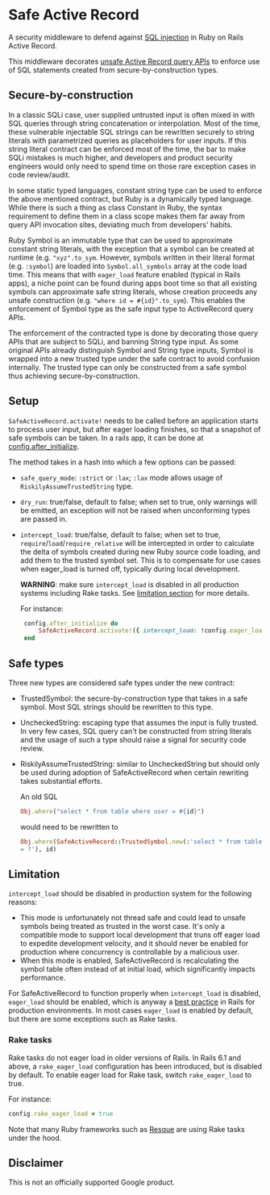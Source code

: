# Safe Active Record

A security middleware to defend against
[SQL injection](https://en.wikipedia.org/wiki/SQL_injection) in Ruby on Rails
Active Record.

This middleware decorates
[unsafe Active Record query APIs](https://rails-sqli.org/) to enforce use of
SQL statements created from secure-by-construction types.

## Secure-by-construction

In a classic SQLi case, user supplied untrusted input is often mixed in with SQL
queries through string concatenation or interpolation. Most of the time, these
vulnerable injectable SQL strings can be rewritten securely to string literals
with parametrized queries as placeholders for user inputs. If this string
literal contract can be enforced most of the time, the bar to make SQLi mistakes
is much higher, and developers and product security engineers would only need to
spend time on those rare exception cases in code review/audit.

In some static typed languages, constant string type can be used to enforce the
above mentioned contract, but Ruby is a dynamically typed language. While there
is such a thing as class Constant in Ruby, the syntax requirement to define them
in a class scope makes them far away from query API invocation sites, deviating
much from developers' habits.

Ruby Symbol is an immutable type that can be used to approximate constant string
literals, with the exception that a symbol can be created at runtime (e.g.
`"xyz".to_sym`. However, symbols written in their literal format (e.g.
`:symbol`) are loaded into `Symbol.all_symbols` array at the code load time.
This means that with `eager_load` feature enabled (typical in Rails apps), a
niche point can be found during apps boot time so that all existing symbols can
approximate safe string literals, whose creation proceeds any unsafe
construction (e.g. `"where id = #{id}".to_sym`). This enables the enforcement of
Symbol type as the safe input type to ActiveRecord query APIs.

The enforcement of the contracted type is done by decorating those query APIs
that are subject to SQLi, and banning String type input. As some original APIs
already distinguish Symbol and String type inputs, Symbol is wrapped into a new
trusted type under the safe contract to avoid confusion internally. The trusted
type can only be constructed from a safe symbol thus achieving
secure-by-construction.

## Setup

`SafeActiveRecord.activate!` needs to be called before an application starts to
process user input, but after eager loading finishes, so that a snapshot of
safe symbols can be taken. In a rails app, it can be done at
[config.after_initialize](https://guides.rubyonrails.org/configuring.html#config-after-initialize).

The method takes in a hash into which a few options can be passed:

* `safe_query_mode`: `:strict` or `:lax`; `:lax` mode allows usage of
  `RiskilyAssumeTrustedString` type.
* `dry_run`: true/false, default to false; when set to true, only warnings
  will be emitted, an exception will not be raised when unconforming
  types are passed in.
* `intercept_load`: true/false, default to false; when set to true,
  `require`/`load`/`require_relative` will be intercepted in order to
  calculate the delta of symbols created during new Ruby source code loading,
  and add them to the trusted symbol set. This is to compensate for use cases
  when eager_load is turned off, typically during local development.

    **WARNING**: make sure `intercept_load` is disabled in all production
    systems including Rake tasks. See [limitation section](#limitation)
    for more details.

    For instance:

    ```ruby
     config.after_initialize do
         SafeActiveRecord.activate!({ intercept_load: !config.eager_load })
     end
    ```

## Safe types

Three new types are considered safe types under the new contract:

* TrustedSymbol: the secure-by-construction type that takes in a safe symbol.
  Most SQL strings should be rewritten to this type.
* UncheckedString: escaping type that assumes the input is fully trusted. In
  very few cases, SQL query can't be constructed from string literals and the
  usage of such a type should raise a signal for security code review.
* RiskilyAssumeTrustedString: similar to UncheckedString but should only be
  used during adoption of SafeActiveRecord when certain rewriting takes
  substantial efforts.

    An old SQL

    ```ruby
    Obj.where("select * from table where user = #{id}")
    ```

    would need to be rewritten to

    ```ruby
    Obj.where(SafeActiveRecord::TrustedSymbol.new(:'select * from table where user
    = ?'), id)
    ```

## Limitation

`intercept_load` should be disabled in production system for the following reasons:

* This mode is unfortunately not thread safe and could lead to unsafe
  symbols being treated as trusted in the worst case. It's only a compatible mode
  to support local development that truns off eager load to expedite development
  velocity, and it should never be enabled for production where concurrency is
  controllable by a malicious user.
* When this mode is enabled, SafeActiveRecord is recalculating the symbol table
  often instead of at initial load, which significantly impacts performance.

For SafeActiveRecord to function properly when `intercept_load` is disabled,
`eager_load` should be enabled, which is anyway a [best practice](https://guides.rubyonrails.org/autoloading_and_reloading_constants.html#eager-loading)
in Rails for production environments. In most cases `eager_load` is enabled by
default, but there are some exceptions such as Rake tasks.

### Rake tasks

Rake tasks do not eager load in older versions of Rails. In Rails 6.1 and
above, a `rake_eager_load` configuration has been introduced, but is disabled
by default. To enable eager load for Rake task, switch `rake_eager_load` to
true.

For instance:

```ruby
config.rake_eager_load = true
```

Note that many Ruby frameworks such as [Resque](https://github.com/resque/resque#introduction)
are using Rake tasks under the hood.

## Disclaimer

This is not an officially supported Google product.
